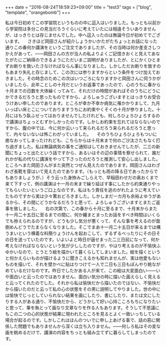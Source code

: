 +++
date = "2016-08-24T18:59:23+09:00"
title = "test3"
tags = ["blog", "template", "orangebomb"]
+++

私は今日初めてこの学習院というものの中に這入はいりました。もっとも以前から学習院は多分この見当だろうぐらいに考えていたには相違そういありませんが、はっきりとは存じませんでした。中へ這入ったのは無論今日が初めてでございます。 　さきほど岡田さんが紹介しょうかいかたがたちょっとお話になった通りこの春何か講演をというご注文でありましたが、その当時は何か差支さしつかえがあって、――岡田さんの方が当人の私よりよくご記憶きおくと見えてあなたがたにご納得のできるようにただいまご説明がありましたが、とにかくひとまずお断りを致いたさなければならん事になりました。しかしただお断りを致すのもあまり失礼と存じまして、この次には参りますからという条件をつけ加えておきました。その時念のためこの次はいつごろになりますかと岡田さんに伺うかがいましたら、此年ことしの十月だというお返事であったので、心のうちに春から十月までの日数を大体繰くってみて、それだけの時間があればそのうちにどうにかできるだろうと思ったものですから、よろしゅうございますとはっきりお受合うけあい申したのであります。ところが幸か不幸か病気に罹かかりまして、九月いっぱい床とこについておりますうちにお約束やくそくの十月が参りました。十月にはもう臥ふせってはおりませんでしたけれども、何しろひょろひょろするので講演はちょっとむずかしかったのです。しかしお約束を忘れてはならないのですから、腹の中では、今に何か云いって来られるだろう来られるだろうと思って、内々ないないは怖こわがっていました。 　そのうちひょろひょろもついに癒なおってしまったけれども、こちらからは十月末まで何のご沙汰さたもなく打ち過ぎました。私は無論病気の事をご通知はしておきませんでしたが、二三の新聞にちょっと出たという話ですから、あるいはその辺の事情を察せられて、誰だれかが私の代りに講演をやって下さったのだろうと推測して安心し出しました。ところへまた岡田さんがまた突然とつぜん見えたのであります。岡田さんはわざわざ長靴を穿はいて見えたのであります。（もっとも雨の降る日であったからでもありましょうが、）そう云った身拵みごしらえで、早稲田わせだの奥おくまで来て下すって、例の講演は十一月の末まで繰り延ばす事にしたから約束通りやってもらいたいというご口上なのです。私はもう責任を逃のがれたように考えていたものですから実は少々驚おどろきました。しかしまだ一カ月も余裕よゆうがあるから、その間にどうかなるだろうと思って、よろしゅうございますとまたご返事を致しました。 　右の次第で、この春から十月に至るまで、十月末からまた十一月二十五日に至るまでの間に、何か纏まとまったお話をすべき時間はいくらでも拵えられるのですが、どうも少し気分が悪くって、そんな事を考えるのが面倒めんどうでたまらなくなりました。そこでまあ十一月二十五日が来るまでは構うまいという横着な料簡りょうけんを起おこして、ずるずるべったりにその日その日を送っていたのです。いよいよと時日が逼せまった二三日前になって、何か考えなければならないという気が少ししたのですが、やはり考えるのが不愉快ふゆかいなので、とうとう絵を描かいて暮くらしてしまいました。絵を描くというと何かえらいものが描けるように聞きこえるかも知れませんが、実は他愛もないものを描いて、それを壁かべに貼はりつけて一人で二日も三日もぼんやり眺ながめているだけなのです。昨日でしたかある人が来て、この絵は大変面白い――いや面白いと云ったのではありません、面白い気分の時に描いた画えらしく見えると云ってくれたのでした。それから私は愉快だから描いたのではない、不愉快だから描いたのだと云って私の心の状態をその男に説明してやりました。世の中には愉快でじっとしていられない結果を画にしたり、書にしたり、または文にしたりする人がある通り、不愉快だから、どうかして好い心持こころもちになりたいと思って、筆を執とって画なり文章なりを作る人もあります。そうして不思議にもこの二つの心的状態が結果に現われたところを見るとよく一致いっちしている場合が起るのです。しかしこれはほんのついでに申し上あげる事で、話の筋に関係した問題でもありませんから深くは立ち入りません。――何しろ私はその変な画を眺めるだけで、講演の内容をちっとも組み立てずに暮らしてしまったのです。
